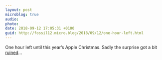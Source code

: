 ```yaml
---
layout: post
microblog: true
audio: 
photo: 
date: 2018-09-12 17:05:31 +0100
guid: http://fossil12.micro.blog/2018/09/12/one-hour-left.html
---
```

One hour left until this year’s Apple Christmas. Sadly the surprise got a bit [ruined](https://allthings.how/iphone-xs-and-iphone-xs-max-names-confirmed-in-apple-products-sitemap/)...
